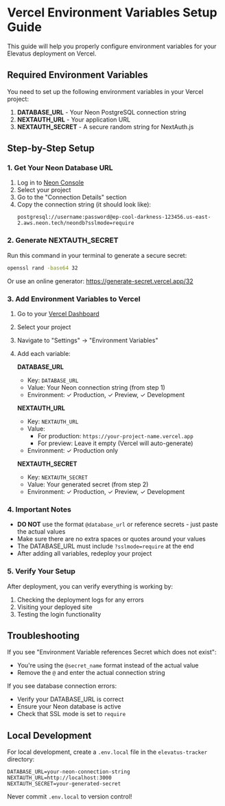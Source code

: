 # Vercel Environment Variables Setup Guide

This guide will help you properly configure environment variables for your Elevatus deployment on Vercel.

## Required Environment Variables

You need to set up the following environment variables in your Vercel project:

1. **DATABASE_URL** - Your Neon PostgreSQL connection string
2. **NEXTAUTH_URL** - Your application URL
3. **NEXTAUTH_SECRET** - A secure random string for NextAuth.js

## Step-by-Step Setup

### 1. Get Your Neon Database URL

1. Log in to [Neon Console](https://console.neon.tech)
2. Select your project
3. Go to the "Connection Details" section
4. Copy the connection string (it should look like):
   ```
   postgresql://username:password@ep-cool-darkness-123456.us-east-2.aws.neon.tech/neondb?sslmode=require
   ```

### 2. Generate NEXTAUTH_SECRET

Run this command in your terminal to generate a secure secret:
```bash
openssl rand -base64 32
```

Or use an online generator: https://generate-secret.vercel.app/32

### 3. Add Environment Variables to Vercel

1. Go to your [Vercel Dashboard](https://vercel.com/dashboard)
2. Select your project
3. Navigate to "Settings" → "Environment Variables"
4. Add each variable:

   **DATABASE_URL**
   - Key: `DATABASE_URL`
   - Value: Your Neon connection string (from step 1)
   - Environment: ✓ Production, ✓ Preview, ✓ Development

   **NEXTAUTH_URL**
   - Key: `NEXTAUTH_URL`
   - Value: 
     - For production: `https://your-project-name.vercel.app`
     - For preview: Leave it empty (Vercel will auto-generate)
   - Environment: ✓ Production only

   **NEXTAUTH_SECRET**
   - Key: `NEXTAUTH_SECRET`
   - Value: Your generated secret (from step 2)
   - Environment: ✓ Production, ✓ Preview, ✓ Development

### 4. Important Notes

- **DO NOT** use the format `@database_url` or reference secrets - just paste the actual values
- Make sure there are no extra spaces or quotes around your values
- The DATABASE_URL must include `?sslmode=require` at the end
- After adding all variables, redeploy your project

### 5. Verify Your Setup

After deployment, you can verify everything is working by:
1. Checking the deployment logs for any errors
2. Visiting your deployed site
3. Testing the login functionality

## Troubleshooting

If you see "Environment Variable references Secret which does not exist":
- You're using the `@secret_name` format instead of the actual value
- Remove the `@` and enter the actual connection string

If you see database connection errors:
- Verify your DATABASE_URL is correct
- Ensure your Neon database is active
- Check that SSL mode is set to `require`

## Local Development

For local development, create a `.env.local` file in the `elevatus-tracker` directory:
```env
DATABASE_URL=your-neon-connection-string
NEXTAUTH_URL=http://localhost:3000
NEXTAUTH_SECRET=your-generated-secret
```

Never commit `.env.local` to version control!